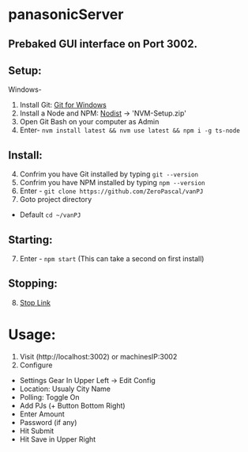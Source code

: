 # panasonicServer

## Prebaked GUI interface on Port 3002.

## Setup:
Windows-
1. Install Git: [Git for Windows](https://github.com/git-for-windows/git/releases/download/v2.33.0.windows.2/Git-2.33.0.2-64-bit.exe)
2. Install a Node and NPM: [Nodist](https://github.com/coreybutler/nvm-windows/releases) -> 'NVM-Setup.zip'
3. Open Git Bash on your computer as Admin
4. Enter- `nvm install latest && nvm use latest && npm i -g ts-node`

## Install:
4. Confrim you have Git installed by typing `git --version` 
5. Confrim you have NPM installed by typing `npm --version`
6. Enter - `git clone https://github.com/ZeroPascal/vanPJ`
7. Goto project directory 
  - Default `cd ~/vanPJ`

## Starting:
7. Enter - `npm start` (This can take a second on first install)

## Stopping:
8. [Stop Link](http://localhost:3002/stop) 


# Usage:
1. Visit (http://localhost:3002) or machinesIP:3002
2. Configure
  - Settings Gear In Upper Left -> Edit Config
  - Location: Usualy City Name
  - Polling: Toggle On
  - Add PJs (+ Button Bottom Right)
  - Enter Amount
  - Password (if any)
  - Hit Submit
  - Hit Save in Upper Right


